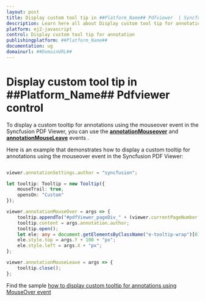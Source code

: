 ```yaml
---
layout: post
title: Display custom tool tip in ##Platform_Name## Pdfviewer  | Syncfusion
description: Learn here all about Display custom tool tip for annotation in Syncfusion ##Platform_Name## Pdfviewer control of Syncfusion Essential JS 2 and more.
platform: ej2-javascript
control: Display custom tool tip for annotation 
publishingplatform: ##Platform_Name##
documentation: ug
domainurl: ##DomainURL##
---
```


# Display custom tool tip in ##Platform_Name## Pdfviewer control

To display a custom tooltip for annotations using the mouseover event in the Syncfusion PDF Viewer, you can use the [**annotationMouseover**](https://helpej2.syncfusion.com/javascript/documentation/api/pdfviewer/#annotationmouseover) and [**annotationMouseLeave**](https://helpej2.syncfusion.com/javascript/documentation/api/pdfviewer/#annotationmouseleave) events .

Here is an example that demonstrates how to display a custom tooltip for annotations using the mouseover event in the Syncfusion PDF Viewer:

```ts

viewer.annotationSettings.author = "syncfusion";

let tooltip: Tooltip = new Tooltip({
    mouseTrail: true,
    opensOn: "Custom"
});

viewer.annotationMouseOver = args => {
    tooltip.appendTo("#pdfViewer_pageDiv_" + (viewer.currentPageNumber - 1));
    tooltip.content = args.annotation.author;
    tooltip.open();
    let ele: any = document.getElementsByClassName("e-tooltip-wrap")[0];
    ele.style.top = args.Y + 100 + "px";
    ele.style.left = args.X + "px";
};

viewer.annotationMouseLeave = args => {
    tooltip.close();
};

```

Find the sample [how to display custom tooltip for annotations using MouseOver event](https://stackblitz.com/edit/cervhy-s9fh48?file=index.ts)
